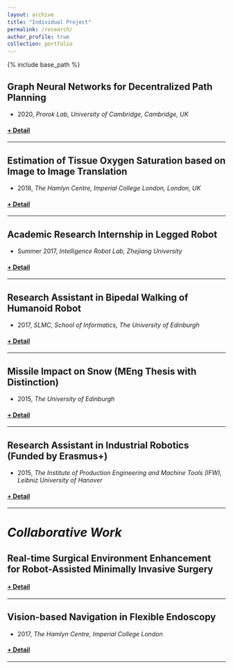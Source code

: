 ```yaml
---
layout: archive
title: "Individual Project"
permalink: /research/
author_profile: true
collection: portfolio
---
```


<!-- <hr color="000000"/> -->

{% include base_path %}

## <b>Graph Neural Networks for Decentralized Path Planning</b>
* 2020, _Prorok Lab, University of Cambridge, Cambridge, UK_
<h4><a href="javascript:void(0)" class="dsphead" onclick="dsp(this)"><span class="dspchar">+</span> Detail</a></h4>
<div class="dspcont" style='display:none;'>
  <fieldset>
  <ul>
    <li><b>Supervisor</b>: Dr.Amanda Prorok</li>
    <li><b>Abstract</b>: 
      <ul>
        <li>We propose a combined architecture, where we train a convolutional neural network (CNN) that extracts adequate features from local observations, and a graph neural network (GNN) to communicate these features among robots with the ultimate goal of learning a decentralized sequential action policy that yields efficient path plans for all robots.</li>
        <li>GNN implementation offers an efficient architecture that operates in a localized manner, whereby information is shared over a multi-hop communication network, through explicit communication with nearby neighbors only</li>
      </ul>
    </li>
    <li>[<u><a href="http://ifaamas.org/Proceedings/aamas2020/pdfs/p1901.pdf">AAMAS2020.pdf</a></u>],[<u><a href="https://arxiv.org/abs/1912.06095">IROS2020.pdf</a></u>]</li>
  </ul>
  <a href="https://youtu.be/AGDk2RozpMQ
  " target="_blank"><img src="/images/customized/GraphMAPF2020.png" 
  alt="IMAGE ALT TEXT HERE" width="560" height="315" border="10" /></a>
  </fieldset>
</div>
<hr color="#FFFFFF" />


## <b>Estimation of Tissue Oxygen Saturation based on Image to Image Translation</b>
* 2018, _The Hamlyn Centre, Imperial College London, London, UK_
<h4><a href="javascript:void(0)" class="dsphead" onclick="dsp(this)"><span class="dspchar">+</span> Detail</a></h4>
<div class="dspcont" style='display:none;'>
  <fieldset>
  <ul>
    <li><b>Motivation</b>: Investigate a non-invasive intra-operative measurement of tissue oxygen saturation based on Hyperspectral Imaging.</li>
    <li><b>Supervisor</b>: Prof.Daniel S Elson </li>
    <li><b>Abstract</b>: 
      <ul>
        <li>The conditional Generative Adversarial Networks (cGAN) was used to develop pixel-level image-to-image translation approach, called RGB2StO2, to estimate tissue oxygen saturation (StO2) from RGB images directly. </li>
        <li>Dual-input network, called Dual2StO2, was developed to investigate the optimal setting of the fibre bundle to capture meaningful and informative images from HSI camera. </li>
      </ul>
    </li>
    <li>[<u><a href="http://qingbiaoli.github.io/files/HSMR2018.pdf">RGB2StO2.pdf</a></u>],[<u><a href="https://link.springer.com/content/pdf/10.1007%2Fs11548-019-01940-2.pdf">Dual2StO2.pdf</a></u>]</li>
  </ul>
  <br/>
  <img src='/images/customized/Dual2StO2.png' width="560" height="315"/>
  </fieldset>
</div>
<hr color="#FFFFFF" />



## <b>Academic Research Internship in Legged Robot</b>
* Summer 2017, _Intelligence Robot Lab, Zhejiang University_
<h4><a href="javascript:void(0)" class="dsphead" onclick="dsp(this)"><span class="dspchar">+</span> Detail</a></h4>
<div class="dspcont" style='display:none;'>
  <fieldset>
  <ul>
    <li><b>Supervisor</b>: Dr. Qiuguo Zhu </li>
    <li><b>Duties included</b>: 
      <ul>
        <li>Robust control of bipedal walking for legged robot. </li>
        <li>Carried out physical experiment. </li>
      </ul>
    </li>
  </ul>
  <br/>
    <img src='/images/customized/ZJU2.gif' />
  </fieldset>
</div>
<hr color="#FFFFFF" />

## <b>Research Assistant in Bipedal Walking of Humanoid Robot</b>
* 2017, _SLMC, School of Informatics, The University of Edinburgh_
<h4><a href="javascript:void(0)" class="dsphead" onclick="dsp(this)"><span class="dspchar">+</span> Detail</a></h4>
<div class="dspcont" style='display:none;'>
  <fieldset>
  <ul>
    <li><b>Supervisor</b>: Dr. Zhibin Li </li>
    <li><b>Duties included</b>: 
      <ul>
        <li>Research model-free control of bipedal walking for humanoid robotics. </li>
        <li>Theoretical proof and simulation validation of online parameter estimation to obtain robust control of bipedal walking.</li>
      </ul>
    </li>
    <li>[<u><a href="http://qingbiaoli.github.io/files/humanoid2017.pdf">Humanoid2017.pdf</a></u>]</li>
  </ul>
  <br/>
    <img src='/images/customized/Humanoid2017_demo.png' width="560" height="315"/>
    <img src='/images/customized/Humanoid_case2.gif' width="560" height="315"/>
  </fieldset>
</div>
<hr color="#FFFFFF" />


## <b>Missile Impact on Snow (MEng Thesis with Distinction)</b>
* 2015, _The University of Edinburgh_
<h4><a href="javascript:void(0)" class="dsphead" onclick="dsp(this)"><span class="dspchar">+</span> Detail</a></h4>
<div class="dspcont" style='display:none;'>
  <fieldset>
  <ul>
    <li><b>Supervisor</b>: Dr Filipe Teixeira-Dias </li>
    <li><b>Project description</b>: 
      <ul>
        <li>This study aimed to optimize the design of the impactor developed by British Antarctic survey for long-term tracking on the motion of the glaciers. </li>
        <li>Investigated the characteristics of the impact dynamics of the impactor and its interaction with different types of snow, covering a range of impact energies.  </li>
      </ul>
    </li>
    <li><b>Duties included</b>: 
      <ul>
        <li>CAD modeeling of the impactor. </li>
        <li>Signal processing of data from accelerometer, and analysed on the results.   </li>
      </ul>
    </li>
  </ul>
  <br/>
  </fieldset>
</div>
<hr color="#FFFFFF" />


## <b>Research Assistant in Industrial Robotics (Funded by Erasmus+)</b>
* 2015, _The Institute of Production Engineering and Machine Tools (IFW), Leibniz University of Hanover_
<h4><a href="javascript:void(0)" class="dsphead" onclick="dsp(this)"><span class="dspchar">+</span> Detail</a></h4>
<div class="dspcont" style='display:none;'>
  <fieldset>
  <ul>
    <li><b>Supervisor</b>: Dipl.-Ing.Thomas Lepper </li>
    <li><b>Duties included</b>: 
      <ul>
        <li>Mechanism design for industrial robot for industrial-level milling process, includes CAD modelling transmission device and robot arm. </li>
        <li>Kinematic simulation to analyse torque distribution during operation. </li>
      </ul>
    </li>
  </ul>
  <br/>
  </fieldset>
</div>
<hr color="#FFFFFF" />


# <i>Collaborative Work</i>
<!-- --- -->
## <b>Real-time Surgical Environment Enhancement for Robot-Assisted Minimally Invasive Surgery</b>
<h4><a href="javascript:void(0)" class="dsphead" onclick="dsp(this)"><span class="dspchar">+</span> Detail</a></h4>
<div class="dspcont" style='display:none;'>
  <fieldset>
  <ul>
    <li><b>Project description</b>: 
      <ul>
        <li>We propose a  multi-scale Generative Adversarial Network (GAN)-based video super-resolution method to construct a framework for automatic zooming ratio adjustment. </li>
        <li>It can provide automatic real-time zooming for high-quality visualization of the Region Of Interest (ROI) during the surgical operation. </li>
        <li>The framework is validated with the JIGSAW dataset and Hamlyn Centre Laparoscopic/Endoscopic Video Datasets, with results demonstrating its practicability. </li>
      </ul>
    </li>
    <li>[<u><a href="http://qingbiaoli.github.io/files/humanoid2017.pdf">ICRA2021.pdf</a></u>]</li>
  </ul>
  <br/>
  <img src='/images/customized/SurgicalGAN2021.png' width="720" height="310"/>
  <ul>
  <li>Experiments of our pipeline in JIGASW dataset, demonstrating different phases of testing our pipeline in the suturing (a) and knot tying (b) tasks, while (c) summaries the correspondence of the predicted operations and the upscaling factors. </li>
  </ul>
  <!-- <img src='/images/customized/surface_reconsuction.gif' width="560" height="315"/> -->
  </fieldset>
</div>
<hr color="#FFFFFF" />


## <b>Vision-based Navigation in Flexible Endoscopy</b>
* 2017, _The Hamlyn Centre, Imperial College London_
<h4><a href="javascript:void(0)" class="dsphead" onclick="dsp(this)"><span class="dspchar">+</span> Detail</a></h4>
<div class="dspcont" style='display:none;'>
  <fieldset>
  <ul>
    <li><b>Supervisor</b>: Dr. George Mylonas </li>
    <li><b>Project description</b>: 
      <ul>
        <li>Simultaneously mapping the human colon and tracking the endoscope pose in real time during flexible endoscopy. </li>
      </ul>
    </li>
    <li><b>Duties included</b>: 
      <ul>
        <li>Investigated available visual SLAM methods (ORB-SLAM) and visual-inertial SLAM methods (VINS-Mono, OKVIS), and customize them for small scale, near focus. </li>
        <li>Our SLAM pipeline can obtain conclusive registration and surface reconstruction based on point cloud data. </li>
      </ul>
    </li>
  </ul>
  <br/>
  <img src='/images/customized/ORB_SLAM2_demo.gif' width="560" height="315"/>
  <img src='/images/customized/surface_reconsuction.gif' width="560" height="315"/>
  </fieldset>
</div>
<hr color="#FFFFFF" />



